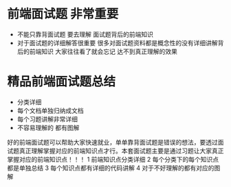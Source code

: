 
# 前端面试题 非常重要 
- 不能只靠背面试题 要去理解 面试题背后的前端知识
- 对于面试题的详细解答很重要 很多对面试题资料都是概念性的没有详细讲解背后的前端知识 大家往往看了就会忘记 达不到真正理解的效果 

# 精品前端面试题总结

- 分类详细
- 每个文档单独归纳成文档
- 每个习题讲解非常详细
- 不容易理解的 都有图解

好的前端面试题可以帮助大家快速就业，单单靠背面试题是错误的想法，要透过面试题真正理解掌握对应的前端知识点才行。本套面试题主要是通过习题让大家真正掌握对应的前端知识点！！！
1 前端知识点分类详细
2 每个分类下的每个知识点都是单独总结
3 每个知识点都有详细的代码讲解
4 对于不好理解的都有对应的图解 

